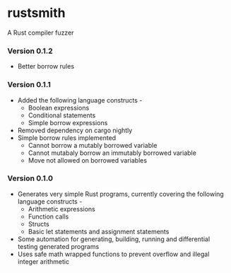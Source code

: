 # rustsmith

A Rust compiler fuzzer

### Version 0.1.2

- Better borrow rules

### Version 0.1.1

- Added the following language constructs -
  - Boolean expressions
  - Conditional statements
  - Simple borrow expressions
- Removed dependency on cargo nightly
- Simple borrow rules implemented
  - Cannot borrow a mutably borrowed variable
  - Cannot mutabaly borrow an immutably borrowed variable
  - Move not allowed on borrowed variables

### Version 0.1.0

- Generates very simple Rust programs, currently covering the following language constructs -
  - Arithmetic expressions
  - Function calls
  - Structs
  - Basic let statements and assignment statements
- Some automation for generating, building, running and differential testing generated programs
- Uses safe math wrapped functions to prevent overflow and illegal integer arithmetic
